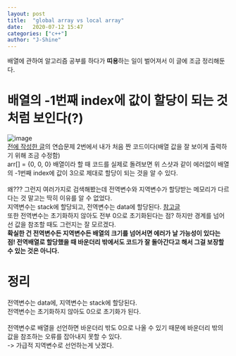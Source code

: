 ```yaml
---
layout: post
title:  "global array vs local array"
date:   2020-07-12 15:47
categories: ["c++"]
author: "J-Shine"
---
```


배열에 관하여 알고리즘 공부를 하다가 **띠용**하는 일이 벌어져서 이 글에 조금 정리해둔다.<br>
# 배열의 -1번째 index에 값이 할당이 되는 것처럼 보인다(?)
![image](https://user-images.githubusercontent.com/61873510/87240826-f2a01e00-c457-11ea-9a67-f7fa5986624b.png)<br>
[전에 작성한 글](https://j-shine.github.io//barkingdog/2020/07/09/algorithm-0x03.html)의 연습문제 2번에서 내가 처음 짠 코드이다(배열 값을 잘 보이게 출력하기 위해 조금 수정함)<br>
arr[] = {0, 0, 0} 배열이라 할 때 코드를 실제로 돌려보면 위 스샷과 같이 에러없이 배열의 -1번째 index에 값이 3으로 제대로 할당이 되는 것을 알 수 있다.<br><br>
왜??? 그런지 여러가지로 검색해봤는데 전역변수와 지역변수가 할당받는 메모리가 다르다는 것 말고는 딱히 이유를 알 수 없었다.<br>
지역변수는 stack에 할당되고, 전역변수는 data에 할당된다. [참고글](https://snupi.tistory.com/9)<br>
또한 전역변수는 초기화하지 않아도 전부 0으로 초기화된다는 점? 하지만 경계를 넘어선 값을 참조할 때도 그런지는 잘 모르겠다.<br>
**확실한 건 전역변수든 지역변수든 배열의 크기를 넘어서면 에러가 날 가능성이 있다는 점! 전역배열로 할당했을 때 바운더리 밖에서도 코드가 잘 돌아간다고 해서 그걸 보장할 수 있는 것은 아니다.**<br>

# 정리
전역변수는 data에, 지역변수는 stack에 할당된다.<br>
전역변수는 초기화하지 않아도 0으로 초기화가 된다.<br><br>
전역변수로 배열을 선언하면 바운더리 밖도 0으로 나올 수 있기 때문에 바운더리 밖의 값을 참조하는 오류를 잡아내지 못할 수 있다.<br>
-> 가급적 지역변수로 선언하는게 낫겠다.<br><br>
